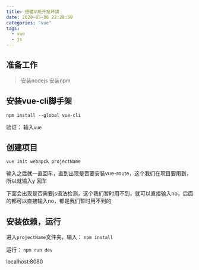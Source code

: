 ```yaml
---
title: 搭建VUE开发环境
date: 2020-05-06 22:28:59
categories: "vue"
tags: 
  - vue
  - js
---
```

## 准备工作

> 安装nodejs
> 安装npm

## 安装vue-cli脚手架

```
npm install --global vue-cli
```

验证： 输入`vue`

<!--more-->

## 创建项目 

```
vue init webapck projectName
```

输入之后就一直回车，直到出现是否要安装vue-route，这个我们在项目要用到，所以就输入y 回车

下面会出现是否需要js语法检测，这个我们暂时用不到，就可以直接输入no，后面的都可以直接输入no，都是我们暂时用不到的

## 安装依赖，运行

进入`projectName`文件夹，输入： `npm install`

运行： `npm run dev`

localhost:8080